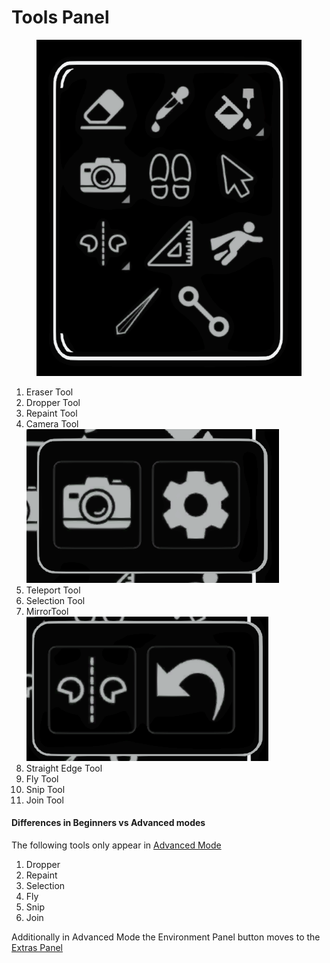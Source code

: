 # Tools Panel

<figure><img src="../../../.gitbook/assets/image (37).png" alt=""><figcaption></figcaption></figure>

1. Eraser Tool
2. Dropper Tool
3. Repaint Tool
4. Camera  Tool\
   ![](<../../../.gitbook/assets/image (43).png>)
5. Teleport Tool
6. Selection Tool
7. MirrorTool\
   ![](<../../../.gitbook/assets/image (44).png>)
8. Straight Edge Tool
9. Fly Tool
10. Snip Tool
11. Join Tool

#### Differences in Beginners vs Advanced modes

The following tools only appear in [Advanced Mode](../settings.md)

1. Dropper
2. Repaint
3. Selection
4. Fly
5. Snip
6. Join

Additionally in Advanced Mode the Environment Panel button moves to the [Extras Panel](../extras-panel/)



